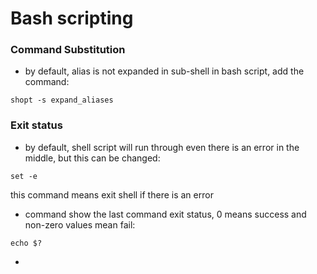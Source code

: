 
# Bash scripting

### Command Substitution
 - by default, alias is not expanded in sub-shell in bash script, add the command:
 ```
 shopt -s expand_aliases
 ```
 
### Exit status
 - by default, shell script will run through even there is an error in the middle, but this can be changed:
  ```
  set -e 
  ``` 
  this command means exit shell if there is an error
 - command show the last command exit status, 0 means success and non-zero values mean fail:
  ```
  echo $? 
  ```
 - 
